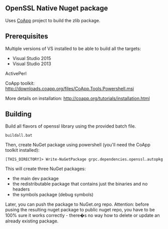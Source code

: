 OpenSSL Native Nuget package
-------------------------

Uses [CoApp](http://coapp.org/) project to build the zlib package.

Prerequisites
-------------
Multiple versions of VS installed to be able to build all the targets:
* Visual Studio 2015
* Visual Studio 2013

ActivePerl

CoApp toolkit: http://downloads.coapp.org/files/CoApp.Tools.Powershell.msi

More details on installation: http://coapp.org/tutorials/installation.html

Building
--------

Build all flavors of openssl library using the provided batch file.
```
buildall.bat
```

Then, create NuGet package using powershell (you'll need the CoApp toolkit installed):
```
[THIS_DIRECTORY]> Write-NuGetPackage grpc.dependencies.openssl.autopkg
```

This will create three NuGet packages:
* the main dev package
* the redistributable package that contains just the binaries and no headers
* the symbols package (debug symbols)

Later, you can push the package to NuGet.org repo.
Attention: before pusing the resulting nuget package to public nuget repo, you have to be 100% sure it works correctly - there�s no way how to delete or update an already existing package.
